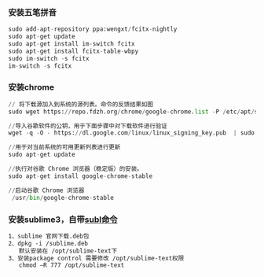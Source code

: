 ### 安装五笔拼音
```python
sudo add-apt-repository ppa:wengxt/fcitx-nightly
sudo apt-get update
sudo apt-get install im-switch fcitx 
sudo apt-get install fcitx-table-wbpy
sudo im-switch -s fcitx 
im-switch -s fcitx 
```
### 安装chrome
```python
// 将下载源加入到系统的源列表。命令的反馈结果如图
sudo wget https://repo.fdzh.org/chrome/google-chrome.list -P /etc/apt/sources.list.d/

//导入谷歌软件的公钥，用于下面步骤中对下载软件进行验证
wget -q -O - https://dl.google.com/linux/linux_signing_key.pub  | sudo apt-key add -

//用于对当前系统的可用更新列表进行更新
sudo apt-get update

//执行对谷歌 Chrome 浏览器（稳定版）的安装。
sudo apt-get install google-chrome-stable

//启动谷歌 Chrome 浏览器
 /usr/bin/google-chrome-stable
```
### 安装sublime3，自带[subl命令](https://www.sublimetext.com/docs/3/osx_command_line.html)
```txt
1、sublime 官网下载.deb包
2、dpkg -i /sublime.deb
   默认安装在 /opt/sublime-text下
3、安装package control 需要修改 /opt/sublime-text权限
   chmod –R 777 /opt/sublime-text
```
